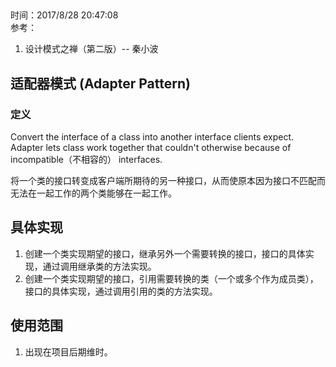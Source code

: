 ##   
时间：2017/8/28 20:47:08   
参考：  

1. 设计模式之禅（第二版）-- 秦小波 

##  适配器模式 (Adapter Pattern)   

### 定义   

Convert the interface of a class into another interface clients expect. Adapter lets class work together that couldn't otherwise because of incompatible（不相容的） interfaces. 

将一个类的接口转变成客户端所期待的另一种接口，从而使原本因为接口不匹配而无法在一起工作的两个类能够在一起工作。

## 具体实现   

1. 创建一个类实现期望的接口，继承另外一个需要转换的接口，接口的具体实现，通过调用继承类的方法实现。  
2. 创建一个类实现期望的接口，引用需要转换的类（一个或多个作为成员类），接口的具体实现，通过调用引用的类的方法实现。  

##  使用范围

1. 出现在项目后期维时。